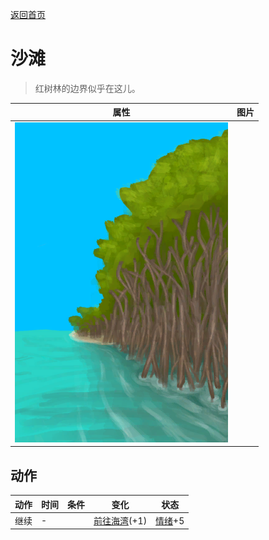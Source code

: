 [返回首页](index.md)  
# 沙滩  
> 红树林的边界似乎在这儿。  
  
  属性  |   图片   
 ----  |  ----:   
   |  ![](Sprite/MangrovesToBeach.png)   
  
## 动作  
动作  |  时间  |  条件  |  变化  |  状态  
----  |  ----  |  ----  |  ----  |  ----  
继续  |  -  |    |  [前往海湾](Path_MangrovesToBay.md)(+1)  |  [情绪](Morale.md)+5  
